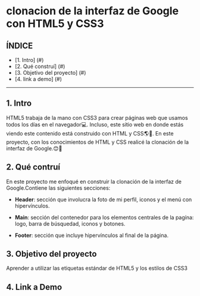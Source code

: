 # clonacion  de la  interfaz de  Google  con HTML5 y CSS3

##  **ÍNDICE**

* [1. Intro]  (#)
* [2.  Qué construí] (#)
* [3. Objetivo del proyecto] (#)
* [4. link a demo] (#)

****

## 1. Intro

HTML5 trabaja de la mano con CSS3 para crear páginas web que usamos todos los días en el navegador💻. Incluso, este sitio web en donde estás viendo este contenido está construido con HTML y CSS🌎🎉. En este proyecto, con los conocimientos de HTML y CSS realicé la clonación de la interfaz de Google.😊💜

## 2. Qué  contruí

En este proyecto me enfoqué en construir la clonación de la interfaz de Google.Contiene las siguientes secciones:

* **Header**: sección que involucra la foto de mi perfil, iconos y el menú con hipervínculos.

* **Main**: sección del contenedor para los elementos centrales de la pagína: logo, barra de búsquedad, iconos y botones.

* **Footer**: sección que incluye hipervínculos al final de la página.

## 3. Objetivo del proyecto
Aprender a utilizar las etiquetas estándar de HTML5 y los estilos de CSS3

##  4. Link a Demo
